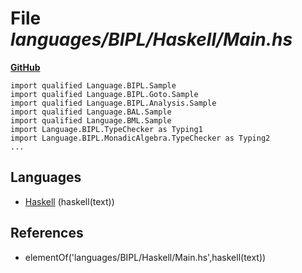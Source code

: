 # File _languages/BIPL/Haskell/Main.hs_
**[GitHub](https://github.com/softlang/yas/blob/master/languages/BIPL/Haskell/Main.hs)**
```
import qualified Language.BIPL.Sample
import qualified Language.BIPL.Goto.Sample
import qualified Language.BIPL.Analysis.Sample
import qualified Language.BAL.Sample
import qualified Language.BML.Sample
import Language.BIPL.TypeChecker as Typing1
import Language.BIPL.MonadicAlgebra.TypeChecker as Typing2
...
```

## Languages
* [Haskell](../languages/Haskell.md) (haskell(text))

## References
* elementOf('languages/BIPL/Haskell/Main.hs',haskell(text))
